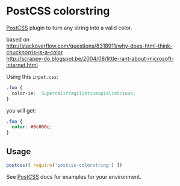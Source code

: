 # PostCSS colorstring

[PostCSS] plugin to turn any string into a valid color.

based on<br />
http://stackoverflow.com/questions/8318911/why-does-html-think-chucknorris-is-a-color<br />
http://scrappy-do.blogspot.be/2004/08/little-rant-about-microsoft-internet.html

[PostCSS]: https://github.com/postcss/postcss
[ci-img]:  https://travis-ci.org/keukenrolletje/postcss-celebcolors.svg
[ci]:      https://travis-ci.org/keukenrolletje/postcss-celebcolors

Using this `input.css`:
```css
.foo {
  color-ie:  Supercalifragilisticexpialidocious;
}
```
you will get:
```css
.foo {
  color: #0c000c;
}
```

## Usage

```js
postcss([ require('postcss-colorstring') ])
```

See [PostCSS] docs for examples for your environment.
